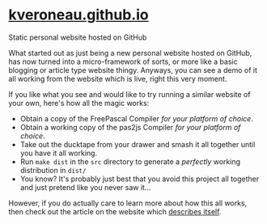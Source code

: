# [kveroneau.github.io](https://kveroneau.github.io/)
Static personal website hosted on GitHub

What started out as just being a new personal website hosted on GitHub, has now turned into a micro-framework of sorts, or more like a basic blogging or article type website thingy.  Anyways, you can see a demo of it all working from the website which is live, right this very moment.

If you like what you see and would like to try running a similar website of your own, here's how all the magic works:

  * Obtain a copy of the FreePascal Compiler *for your platform of choice*.
  * Obtain a working copy of the pas2js Compiler *for your platform of choice*.
  * Take out the ducktape from your drawer and smash it all together until you have it all working.
  * Run `make dist` in the `src` directory to generate a *perfectly* working distribution in `dist/`
  * You know?  It's probably just best that you avoid this project all together and just pretend like you never saw it...

However, if you do actually care to learn more about how this all works, then check out the article on the website which <a href="https://kveroneau.github.io/#/AboutSite">describes itself</a>.
